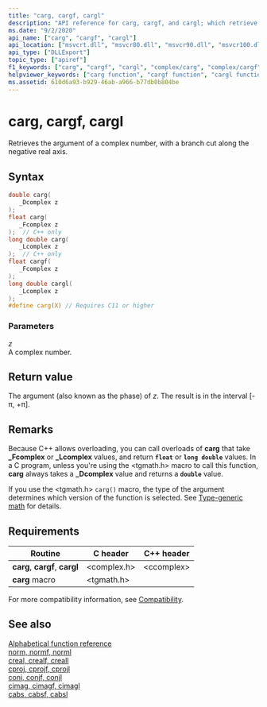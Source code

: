 ```yaml
---
title: "carg, cargf, cargl"
description: "API reference for carg, cargf, and cargl; which retrieve the argument of a complex number, with a branch cut along the negative real axis."
ms.date: "9/2/2020"
api_name: ["carg", "cargf", "cargl"]
api_location: ["msvcrt.dll", "msvcr80.dll", "msvcr90.dll", "msvcr100.dll", "msvcr100_clr0400.dll", "msvcr110.dll", "msvcr110_clr0400.dll", "msvcr120.dll", "msvcr120_clr0400.dll", "ucrtbase.dll", "api-ms-win-crt-math-l1-1-0.dll"]
api_type: ["DLLExport"]
topic_type: ["apiref"]
f1_keywords: ["carg", "cargf", "cargl", "complex/carg", "complex/cargf", "complex/cargl"]
helpviewer_keywords: ["carg function", "cargf function", "cargl function"]
ms.assetid: 610d6a93-b929-46ab-a966-b77db0b804be
---
```

# carg, cargf, cargl

Retrieves the argument of a complex number, with a branch cut along the negative real axis.

## Syntax

```C
double carg(
   _Dcomplex z
);
float carg(
   _Fcomplex z
);  // C++ only
long double carg(
   _Lcomplex z
);  // C++ only
float cargf(
   _Fcomplex z
);
long double cargl(
   _Lcomplex z
);
#define carg(X) // Requires C11 or higher
```

### Parameters

*z*\
A complex number.

## Return value

The argument (also known as the phase) of *z*. The result is in the interval [-π, +π].

## Remarks

Because C++ allows overloading, you can call overloads of **carg** that take **_Fcomplex** or **_Lcomplex** values, and return **`float`** or **`long double`** values. In a C program, unless you're using the \<tgmath.h> macro to call this function, **carg** always takes a **_Dcomplex** value and returns a **`double`** value.

If you use the \<tgmath.h> `carg()` macro, the type of the argument determines which version of the function is selected. See [Type-generic math](../tgmath.md) for details.

## Requirements

|Routine|C header|C++ header|
|-------------|--------------|------------------|
|**carg**, **cargf**, **cargl**|\<complex.h>|\<ccomplex>|
|**carg** macro | \<tgmath.h> ||

For more compatibility information, see [Compatibility](../compatibility.md).

## See also

[Alphabetical function reference](crt-alphabetical-function-reference.md)\
[norm, normf, norml](norm-normf-norml1.md)\
[creal, crealf, creall](creal-crealf-creall.md)\
[cproj, cprojf, cprojl](cproj-cprojf-cprojl.md)\
[conj, conjf, conjl](conj-conjf-conjl.md)\
[cimag, cimagf, cimagl](cimag-cimagf-cimagl.md)\
[cabs, cabsf, cabsl](cabs-cabsf-cabsl.md)
